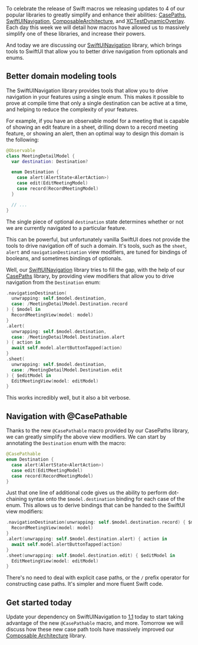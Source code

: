 To celebrate the release of Swift macros we releasing updates to 4 of our popular libraries to 
greatly simplify and enhance their abilities: [CasePaths][case-paths-gh], 
[SwiftUINavigation][sui-nav-gh], [ComposableArchitecture][tca-gh], and 
[XCTestDynamicOverlay][xctdo-gh]. Each day this week we will detail how macros have allowed us to 
massively simplify one of these libraries, and increase their powers.

And today we are discussing our [SwiftUINavigation][sui-nav-gh] library, which brings tools to 
SwiftUI that allow you to better drive navigation from optionals and enums.

[case-paths-gh]: http://github.com/pointfreeco/swift-case-paths
[tca-gh]: http://github.com/pointfreeco/swift-composable-architecture
[sui-nav-gh]: http://github.com/pointfreeco/swiftui-navigation
[xctdo-gh]: http://github.com/pointfreeco/xctest-dynamic-overlay

## Better domain modeling tools

The SwiftUINavigation library provides tools that allow you to drive navigation in your features
using a single enum. This makes it possible to prove at compile time that only a single 
destination can be active at a time, and helping to reduce the complexity of your features.

For example, if you have an observable model for a meeting that is capable of showing an edit
feature in a sheet, drilling down to a record meeting feature, or showing an alert, then an optimal
way to design this domain is the following: 

```swift
@Observable
class MeetingDetailModel {
  var destination: Destination?

  enum Destination {
    case alert(AlertState<AlertAction>)
    case edit(EditMeetingModel)
    case record(RecordMeetingModel)
  }

  // ...
}
```

The single piece of optional `destination` state determines whether or not we are currently 
navigated to a particular feature.

This can be powerful, but unfortunately vanilla SwiftUI does not provide the tools to drive 
navigation off of such a domain. It's tools, such as the `sheet`, `alert` and 
`navigationDestination` view modifiers, are tuned for bindings of booleans, and sometimes bindings 
of optionals.

Well, our [SwiftUINavigation][sui-nav-gh] library tries to fill the gap, with the help of our
[CasePaths][case-paths-gh] library, by providing view modifiers that allow you to drive navigation
from the `Destination` enum:

```swift
.navigationDestination(
  unwrapping: self.$model.destination,
  case: /MeetingDetailModel.Destination.record
) { $model in
  RecordMeetingView(model: model)
}
.alert(
  unwrapping: self.$model.destination,
  case: /MeetingDetailModel.Destination.alert
) { action in
  await self.model.alertButtonTapped(action)
}
.sheet(
  unwrapping: self.$model.destination,
  case: /MeetingDetailModel.Destination.edit
) { $editModel in
  EditMeetingView(model: editModel)
}
```

This works incredibly well, but it also a bit verbose.

## Navigation with @CasePathable

Thanks to the new `@CasePathable` macro provided by our CasePaths library, we can greatly simplify
the above view modifiers. We can start by annotating the `Destination` enum with the macro:

```swift
@CasePathable
enum Destination {
  case alert(AlertState<AlertAction>)
  case edit(EditMeetingModel)
  case record(RecordMeetingModel)
}
```

Just that one line of additional code gives us the ability to perform dot-chaining syntax onto
the `$model.destination` binding for each case of the enum. This allows us to derive bindings
that can be handed to the SwiftUI view modifiers:

```swift
.navigationDestination(unwrapping: self.$model.destination.record) { $model in
  RecordMeetingView(model: model)
}
.alert(unwrapping: self.$model.destination.alert) { action in
  await self.model.alertButtonTapped(action)
}
.sheet(unwrapping: self.$model.destination.edit) { $editModel in
  EditMeetingView(model: editModel)
}
``` 

There's no need to deal with explicit case paths, or the `/` prefix operator for constructing case
paths. It's simpler and more fluent Swift code.

## Get started today

Update your dependency on SwiftUINavigation to [1.1][sui-nav-1.1] today to start taking advantage of
the new `@CasePathable` macro, and more. Tomorrow we will discuss how these new case path tools have
massively improved our [Composable Architecture][tca-gh] library. 

[sui-nav-1.1]: todo
